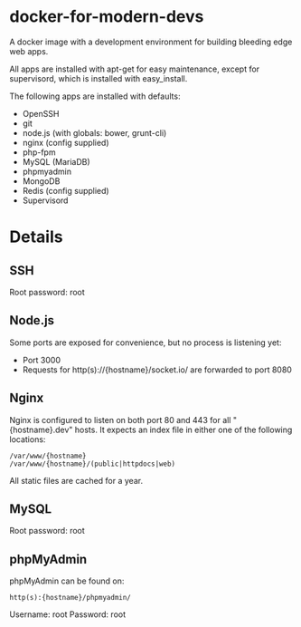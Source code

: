 docker-for-modern-devs
======================

A docker image with a development environment for building bleeding edge web apps.

All apps are installed with apt-get for easy maintenance, except for supervisord, which is installed with easy\_install.

The following apps are installed with defaults:
* OpenSSH
* git
* node.js (with globals: bower, grunt-cli)
* nginx (config supplied)
* php-fpm
* MySQL (MariaDB)
* phpmyadmin
* MongoDB
* Redis (config supplied)
* Supervisord

# Details

## SSH

Root password: root

## Node.js

Some ports are exposed for convenience, but no process is listening yet:
* Port 3000
* Requests for http(s)://{hostname}/socket.io/ are forwarded to port 8080

## Nginx

Nginx is configured to listen on both port 80 and 443 for all "{hostname}.dev" hosts.
It expects an index file in either one of the following locations:

	/var/www/{hostname}
	/var/www/{hostname}/(public|httpdocs|web)

All static files are cached for a year.

## MySQL

Root password: root

## phpMyAdmin

phpMyAdmin can be found on:

	http(s):{hostname}/phpmyadmin/

Username: root
Password: root
